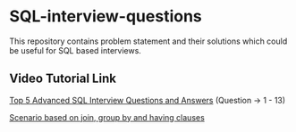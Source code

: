 # SQL-interview-questions
This repository contains problem statement and their solutions which could be useful for SQL based interviews.

## Video Tutorial Link

[Top 5 Advanced SQL Interview Questions and Answers](https://www.youtube.com/watch?v=EgW3fHqeBNM) (Question -> 1 - 13)

[Scenario based on join, group by and having clauses](https://www.youtube.com/watch?v=SfzbR69LquU)
